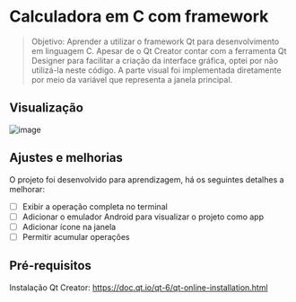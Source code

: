 # Calculadora em C com framework

> Objetivo: Aprender a utilizar o framework Qt para desenvolvimento em linguagem C. Apesar de o Qt Creator contar com a ferramenta Qt Designer para facilitar a criação da interface gráfica, optei por não utilizá-la neste código. A parte visual foi implementada diretamente por meio da variável que representa a janela principal.

## Visualização
![image](https://github.com/user-attachments/assets/2f64e134-5d7c-4bb0-b571-27a9106a471a)


## Ajustes e melhorias

O projeto foi desenvolvido para aprendizagem, há os seguintes detalhes a melhorar:
- [ ] Exibir a operação completa no terminal
- [ ] Adicionar o emulador Android para visualizar o projeto como app
- [ ] Adicionar ícone na janela
- [ ] Permitir acumular operações

## Pré-requisitos
Instalação Qt Creator: https://doc.qt.io/qt-6/qt-online-installation.html
